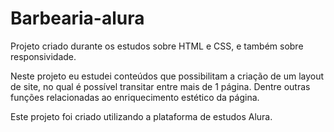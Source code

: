 # Barbearia-alura

Projeto criado durante os estudos sobre HTML e CSS, e também sobre responsividade.

Neste projeto eu estudei conteúdos que possibilitam a criação de um layout de site, no qual é possível transitar entre mais de 1 página. Dentre outras funções relacionadas ao enriquecimento estético da página.

Este projeto foi criado utilizando a plataforma de estudos Alura.
